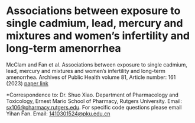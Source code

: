 # Associations between exposure to single cadmium, lead, mercury and mixtures and women’s infertility and long-term amenorrhea

McClam and Fan et al. Associations between exposure to single cadmium, lead, mercury and mixtures and women’s infertility and long-term amenorrhea.  Archives of Public Health volume 81, Article number: 161 (2023) [paper link](https://doi.org/10.1186/s13690-023-01172-6)

*Correspondence to: Dr. Shuo Xiao. Department of Pharmacology and Toxicology, Ernest Mario School of Pharmacy, Rutgers University. Email: sx106@pharmacy.rutgers.edu. For specific code questions please email Yihan Fan. Email: 1410301524@pku.edu.cn
